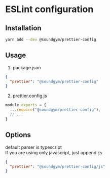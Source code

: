 # ESLint configuration

## Installation
```sh
yarn add --dev @soundgym/prettier-config
```

## Usage
1. package.json
```json
{
  "prettier": "@soundgym/prettier-config"
}
```

2. prettier.config.js
```js
module.exports = {
  ...require("@soundgym/prettier-config"),
  // ...
}
```

## Options
default parser is typescript <br/>
If you are using only javascript, just append `js`
```json
{
  "prettier": "@soundgym/prettier-config/js"
}
```
